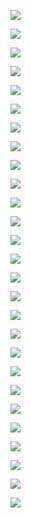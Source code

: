![](assets/2022-04-27-20-14-43-image.png)

![](assets/2022-04-27-20-16-17-image.png)

![](assets/2022-04-27-20-19-02-image.png)

![](assets/2022-04-27-20-26-27-image.png)

![](assets/2022-04-27-20-27-28-image.png)

![](assets/2022-04-27-20-28-39-image.png)

![](assets/2022-04-27-20-30-30-image.png)

![](assets/2022-04-27-20-31-25-image.png)

![](assets/2022-04-27-20-33-02-image.png)

![](assets/2022-04-27-20-34-40-image.png)

![](assets/2022-04-27-20-36-04-image.png)

![](assets/2022-04-27-20-41-24-image.png)

![](assets/2022-04-27-20-42-20-image.png)

![](assets/2022-04-27-20-44-05-image.png)

![](assets/2022-04-27-20-49-55-image.png)

![](assets/2022-04-27-20-54-11-image.png)

![](assets/2022-04-27-20-54-47-image.png)

![](assets/2022-04-27-20-57-27-image.png)

![](assets/2022-04-27-20-58-42-image.png)

![](assets/2022-04-27-20-59-56-image.png)

![](assets/2022-04-27-21-00-48-image.png)

![](assets/2022-04-27-21-01-04-image.png)

![](assets/2022-04-27-21-01-41-image.png)

![](assets/2022-04-27-21-06-14-image.png)

![](assets/2022-04-27-21-15-25-image.png)

![](assets/2022-04-27-21-16-12-image.png)

![](assets/2022-04-27-21-19-09-image.png)


